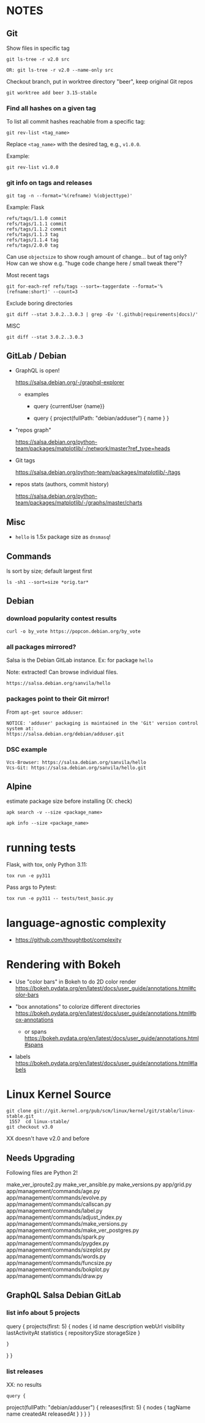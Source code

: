 # NOTES

## Git

Show files in specific tag

    git ls-tree -r v2.0 src

    OR: git ls-tree -r v2.0 --name-only src

Checkout branch, put in worktree directory "beer", keep original Git repos

    git worktree add beer 3.15-stable

### Find all hashes on a given tag

To list all commit hashes reachable from a specific tag:

    git rev-list <tag_name>

Replace `<tag_name>` with the desired tag, e.g., `v1.0.0`.

Example:

    git rev-list v1.0.0

### git info on tags and releases

    git tag -n --format='%(refname) %(objecttype)'

Example: Flask

    refs/tags/1.1.0 commit
    refs/tags/1.1.1 commit
    refs/tags/1.1.2 commit
    refs/tags/1.1.3 tag
    refs/tags/1.1.4 tag
    refs/tags/2.0.0 tag

Can use `objectsize` to show rough amount of change... but of tag only? How can we show e.g. "huge code change here / small tweak there"?

Most recent tags

    git for-each-ref refs/tags --sort=-taggerdate --format='%(refname:short)' --count=3

Exclude boring directories

    git diff --stat 3.0.2..3.0.3 | grep -Ev '(.github|requirements|docs)/'

MISC

    git diff --stat 3.0.2..3.0.3


## GitLab / Debian

* GraphQL is open!

    https://salsa.debian.org/-/graphql-explorer

    * examples
        * query {currentUser {name}}

        * query {
  project(fullPath: "debian/adduser") {
    name
  }
}

* "repos graph"

    https://salsa.debian.org/python-team/packages/matplotlib/-/network/master?ref_type=heads

* Git tags

    https://salsa.debian.org/python-team/packages/matplotlib/-/tags

* repos stats (authors, commit history)

    https://salsa.debian.org/python-team/packages/matplotlib/-/graphs/master/charts

## Misc

* `hello` is 1.5x package size as `dnsmasq`!

## Commands

ls sort by size; default largest first

    ls -sh1 --sort=size *orig.tar*

## Debian

### download popularity contest results

    curl -o by_vote https://popcon.debian.org/by_vote

### all packages mirrored?

Salsa is the Debian GitLab instance. Ex: for package `hello`

Note: extracted! Can browse individual files.

    https://salsa.debian.org/sanvila/hello

### packages point to their Git mirror!

From `apt-get source adduser`:

    NOTICE: 'adduser' packaging is maintained in the 'Git' version control system at:
    https://salsa.debian.org/debian/adduser.git

### DSC example

    Vcs-Browser: https://salsa.debian.org/sanvila/hello
    Vcs-Git: https://salsa.debian.org/sanvila/hello.git

## Alpine

estimate package size before installing (X: check)

    apk search -v --size <package_name>

    apk info --size <package_name>


# running tests

Flask, with tox, only Python 3.11:

    tox run -e py311

Pass args to Pytest:

    tox run -e py311 -- tests/test_basic.py




# language-agnostic complexity

* https://github.com/thoughtbot/complexity

# Rendering with Bokeh
- Use "color bars" in Bokeh to do 2D color render
https://bokeh.pydata.org/en/latest/docs/user_guide/annotations.html#color-bars

- "box annotations" to colorize different directories https://bokeh.pydata.org/en/latest/docs/user_guide/annotations.html#box-annotations
    - or spans https://bokeh.pydata.org/en/latest/docs/user_guide/annotations.html#spans

- labels https://bokeh.pydata.org/en/latest/docs/user_guide/annotations.html#labels


# Linux Kernel Source
```
git clone git://git.kernel.org/pub/scm/linux/kernel/git/stable/linux-stable.git
 1557  cd linux-stable/
git checkout v3.0
```
XX doesn't have v2.0 and before


## Needs Upgrading

Following files are Python 2!

make_ver_iproute2.py
make_ver_ansible.py
make_versions.py
app/grid.py
app/management/commands/age.py
app/management/commands/evolve.py
app/management/commands/callscan.py
app/management/commands/label.py
app/management/commands/adjust_index.py
app/management/commands/make_versions.py
app/management/commands/make_ver_postgres.py
app/management/commands/spark.py
app/management/commands/pygdex.py
app/management/commands/sizeplot.py
app/management/commands/words.py
app/management/commands/funcsize.py
app/management/commands/bokplot.py
app/management/commands/draw.py


## GraphQL Salsa Debian GitLab

### list info about 5 projects

query {
  projects(first: 5) {
    nodes {
      id
      name
      description
      webUrl
      visibility
      lastActivityAt
      statistics {
        repositorySize
        storageSize
      }
     
    }
  }
}

### list releases

XX: no results

    query {
  project(fullPath: "debian/adduser") {
    releases(first: 5) {
      nodes {
        tagName
        name
        createdAt
        releasedAt
      }
    }
  }
}